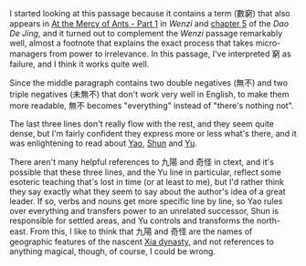 I started looking at this passage
because it contains a term (數窮)
that also appears in
[At the Mercy of Ants - Part 1](https://daoistic.ca/blog/ants-part-1 "Read At the Mercy of Ants - Part 1") in _Wenzi_
and [chapter 5](https://daoistic.ca/studies/5 "Read chapter 5")
of the _Dao De Jing_,
and it turned out to complement
the _Wenzi_ passage remarkably well,
almost a footnote
that explains the exact process
that takes micro-managers
from power to irrelevance.
In this passage,
I've interpreted 窮 as failure,
and I think it works quite well.

Since the middle paragraph
contains two double negatives (無不)
and two triple negatives (未無不)
that don't work very well in English,
to make them more readable,
無不 becomes "everything"
instead of "there's nothing not".

The last three lines
don't really flow with the rest,
and they seem quite dense,
but I'm fairly confident
they express more or less what's there,
and it was enlightening to read about
[Yao](https://en.wikipedia.org/wiki/Emperor_Yao "Read about Yao"),
[Shun](https://en.wikipedia.org/wiki/Emperor_Shun "Read about Shun")
and [Yu](https://en.wikipedia.org/wiki/Yu_the_Great "Read about Yu").

There aren't many helpful references
to 九陽 and 奇怪 in ctext,
and it's possible that these three lines,
and the Yu line in particular,
reflect some esoteric teaching
that's lost in time (or at least to me),
but I'd rather think they say
exactly what they seem to say
about the author's idea of a great leader.
If so, verbs and nouns get more specific line by line,
so Yao rules over everything
and transfers power
to an unrelated successor,
Shun is responsible for settled areas,
and Yu controls and transforms the north-east.
From this, I like to think that 九陽 and 奇怪
are the names of geographic features of the nascent
[Xia dynasty](https://en.wikipedia.org/wiki/Xia_dynasty "Read about the Xia dynasty"),
and not references to anything magical,
though, of course, I could be wrong.
